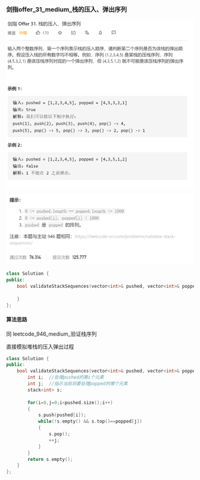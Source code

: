 ### 剑指offer_31_medium_栈的压入、弹出序列

![image-20210425191156527](剑指offer_31_medium_栈的压入、弹出序列.assets/image-20210425191156527.png)

![image-20210425191206349](剑指offer_31_medium_栈的压入、弹出序列.assets/image-20210425191206349.png)

```c++
class Solution {
public:
    bool validateStackSequences(vector<int>& pushed, vector<int>& popped) {

    }
};
```

#### 算法思路

同 leetcode_946_medium_验证栈序列

直接模拟堆栈的压入弹出过程

```c++
class Solution {
public:
    bool validateStackSequences(vector<int>& pushed, vector<int>& popped) {
        int i;  //处理pushed的第i个元素
        int j;  //指示当前将要处理popped的哪个元素
        stack<int> s;

        for(i=0,j=0;i<pushed.size();i++)
        {
            s.push(pushed[i]);
            while(!s.empty() && s.top()==popped[j])
            {
                s.pop();
                ++j;
            }
        }
        return s.empty();
    }
};
```

